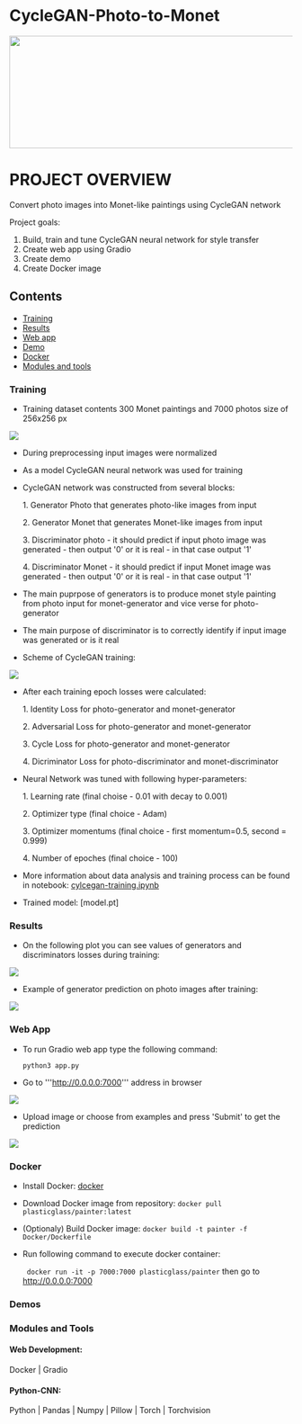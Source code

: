 # CycleGAN-Photo-to-Monet


<img src="https://github.com/LtvnSergey/CycleGAN-Photo-to-Monet/blob/master/assets/images/Claude-monet-le-bassin-aux-nympheas-reflets-verts.jpeg" height="200" width="1000">

# PROJECT OVERVIEW
Convert photo images into Monet-like paintings using CycleGAN network

Project goals:
1. Build, train and tune CycleGAN neural network for style transfer
2. Create web app using Gradio
3. Create demo
4. Create Docker image  

## Contents
- [Training](#training)
- [Results](#results)
- [Web app](#web-app)
- [Demo](#demo)
- [Docker](#docker)
- [Modules and tools](#modules-and-tools)


### Training
- Training dataset contents 300 Monet paintings and 7000 photos size of 256x256 px
<img src="https://github.com/LtvnSergey/CycleGAN-Photo-to-Monet/blob/master/assets/images/Screenshot%20from%202022-10-16%2013-18-15.png">

- During preprocessing input images were normalized 

- As a model CycleGAN neural network was used for training

- CycleGAN network was constructed from several blocks:
  
    1\. Generator Photo that generates photo-like images from input
    
    2\. Generator Monet that generates Monet-like images from input 
    
    3\. Discriminator photo - it should predict if input photo image was generated - then output '0' or it is real - in that case output '1'
    
    4\. Discriminator Monet - it should predict if input Monet image was generated - then output '0' or it is real - in that case output '1'


- The main puprpose of generators is to produce monet style painting from photo input for monet-generator and vice verse for photo-generator

- The main purpose of discriminator is to correctly identify if input image was generated or is it real


- Scheme of CycleGAN training:

<img src="https://github.com/LtvnSergey/CycleGAN-Photo-to-Monet/blob/master/assets/images/Screenshot%20from%202022-10-16%2013-05-10.png">

- After each training epoch losses were calculated:

    1\. Identity Loss for photo-generator and monet-generator
    
    2\. Adversarial Loss for photo-generator and monet-generator
    
    3\. Cycle Loss for photo-generator and monet-generator

    4\. Dicriminator Loss for photo-discriminator and monet-discriminator
    
    
- Neural Network was tuned with following hyper-parameters:
 
    1\. Learning rate (final choise - 0.01 with decay to 0.001)
    
    2\. Optimizer type (final choice - Adam)
    
    3\. Optimizer momentums (final choice - first momentum=0.5, second = 0.999)
    
    4\. Number of epoches (final choice - 100)

 
 
- More information about data analysis and training process can be found in notebook:
[cylcegan-training.ipynb](https://github.com/LtvnSergey/CycleGAN-Photo-to-Monet/blob/master/notebook/cyclegan-with-comments-and-explanation-pytorch.ipynb)

- Trained model:
[model.pt]


    
### Results 

- On the following plot you can see values of generators and discriminators losses during training:

<img src="https://github.com/LtvnSergey/CycleGAN-Photo-to-Monet/blob/master/assets/images/Screenshot%20from%202022-10-16%2013-11-08.png">

- Example of generator prediction on photo images after training:

<img src="https://github.com/LtvnSergey/CycleGAN-Photo-to-Monet/blob/master/assets/images/Screenshot%20from%202022-10-16%2013-10-48.png">


### Web App

- To run Gradio web app type the following command:

  ``` python3 app.py ```

- Go to '''http://0.0.0.0:7000''' address in browser

<img src="https://github.com/LtvnSergey/CycleGAN-Photo-to-Monet/blob/master/assets/images/Screenshot%20from%202022-10-16%2015-55-10.png">

- Upload image or choose from examples and press 'Submit' to get the prediction

<img src="https://github.com/LtvnSergey/CycleGAN-Photo-to-Monet/blob/master/assets/images/Screenshot%20from%202022-10-16%2015-55-40.png">


### Docker

- Install Docker: [docker](https://docs.docker.com/get-docker/)

- Download Docker image from repository:
  ``` docker pull plasticglass/painter:latest ```


- (Optionaly) Build Docker image:
  ``` docker build -t painter -f Docker/Dockerfile ```


- Run following command to execute docker container:

  ```  docker run -it -p 7000:7000 plasticglass/painter ``` then go to http://0.0.0.0:7000


### Demos


### Modules and Tools

#### Web Development:

Docker | Gradio

#### Python-CNN:

Python | Pandas | Numpy | Pillow | Torch | Torchvision

